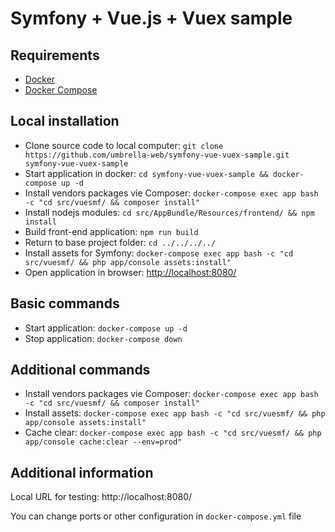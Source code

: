 # Symfony + Vue.js + Vuex sample

## Requirements

* [Docker](https://www.docker.com/)
* [Docker Compose](https://docs.docker.com/compose/install/)

## Local installation

* Clone source code to local computer: `git clone https://github.com/umbrella-web/symfony-vue-vuex-sample.git symfony-vue-vuex-sample`
* Start application in docker: `cd symfony-vue-vuex-sample && docker-compose up -d`
* Install vendors packages vie Composer: `docker-compose exec app bash -c "cd src/vuesmf/ && composer install"`
* Install nodejs modules: `cd src/AppBundle/Resources/frontend/ && npm install`
* Build front-end application: `npm run build`
* Return to base project folder: `cd ../../../../`
* Install assets for Symfony: `docker-compose exec app bash -c "cd src/vuesmf/ && php app/console assets:install"`
* Open application in browser: [http://localhost:8080/](http://localhost:8080/)

## Basic commands

* Start application: `docker-compose up -d`
* Stop application: `docker-compose down`

## Additional commands

* Install vendors packages vie Composer: `docker-compose exec app bash -c "cd src/vuesmf/ && composer install"`
* Install assets: `docker-compose exec app bash -c "cd src/vuesmf/ && php app/console assets:install"`
* Cache clear: `docker-compose exec app bash -c "cd src/vuesmf/ && php app/console cache:clear --env=prod"`

## Additional information

Local URL for testing: http://localhost:8080/

You can change ports or other configuration in `docker-compose.yml` file